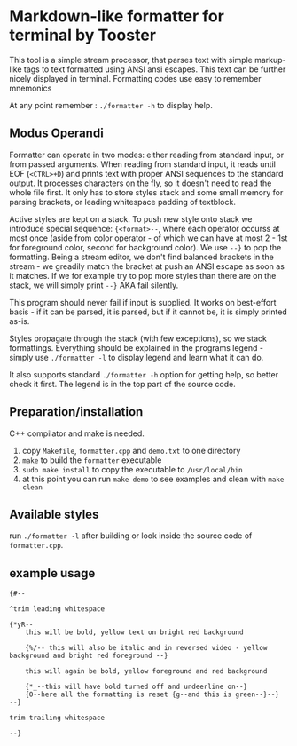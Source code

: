 # Markdown-like formatter for terminal by Tooster

This tool is a simple stream processor, that parses text with simple markup-like tags to text formatted using ANSI ansi escapes. This text can be further nicely displayed in terminal. Formatting codes use easy to remember mnemonics

At any point remember : `./formatter -h` to display help.

## Modus Operandi

Formatter can operate in two modes: either reading from standard input, or from passed arguments. When reading from standard input, it reads until EOF (`<CTRL>+D`) and prints text with proper ANSI sequences to the standard output. It processes characters on the fly, so it doesn't need to read the whole file first. It only has to store styles stack and some small memory for parsing brackets, or leading whitespace padding of textblock.

Active styles are kept on a stack. To push new style onto stack we introduce special sequence: `{<format>--`, where each operator occurss at most once  (aside from color operator - of which we can have at most 2 - 1st for foreground color, second for background color). We use `--}` to pop the formatting. Being a stream editor, we don't find balanced brackets in the stream - we greadily match the bracket at push an ANSI escape as soon as it matches. If we for example try to pop more styles than there are on the stack, we will simply print `--}` AKA fail silently.

This program should never fail if input is supplied. It works on best-effort basis - if it can be parsed, it is parsed, but if it cannot be, it is simply printed as-is.

Styles propagate through the stack (with few exceptions), so we stack formattings. Everything should be explained in the programs legend - simply use `./formatter -l` to display legend and learn what it can do.

It also supports standard `./formatter -h` option for getting help, so better check it first. The legend is in the top part of the source code.

## Preparation/installation

C++ compilator and make is needed.

1. copy `Makefile`, `formatter.cpp` and `demo.txt` to one directory
2. `make` to build the `formatter` executable
3. `sudo make install` to copy the executable to `/usr/local/bin`
4. at this point you can run `make demo` to see examples and clean with `make clean`

## Available styles

run `./formatter -l` after building or look inside the source code of `formatter.cpp`.

## example usage

```
{#--

^trim leading whitespace

{*yR--
    this will be bold, yellow text on bright red background

    {%/-- this will also be italic and in reversed video - yellow background and bright red foreground --}

    this will again be bold, yellow foreground and red background

    {*_--this will have bold turned off and undeerline on--}
    {0--here all the formatting is reset {g--and this is green--}--}
--}

trim trailing whitespace

--}

```
